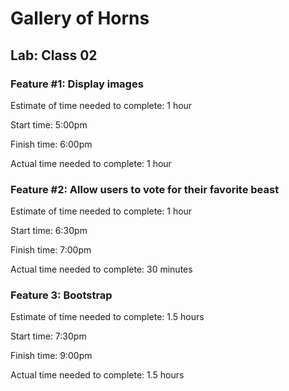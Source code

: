 # Gallery of Horns

## Lab: Class 02

### Feature #1: Display images

Estimate of time needed to complete: 1 hour

Start time: 5:00pm

Finish time: 6:00pm

Actual time needed to complete: 1 hour

### Feature #2: Allow users to vote for their favorite beast

Estimate of time needed to complete: 1 hour

Start time: 6:30pm

Finish time: 7:00pm

Actual time needed to complete: 30 minutes

### Feature 3: Bootstrap

Estimate of time needed to complete: 1.5 hours

Start time: 7:30pm

Finish time: 9:00pm

Actual time needed to complete: 1.5 hours
